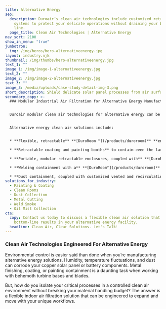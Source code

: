 ```yaml
---
title: Alternative Energy
seo:
  description: Duroair’s clean air technologies include customized retractable
    systems to protect your delicate operations without draining your bottom
    line.
  page_title: Clean Air Technologies | Alternative Energy
nav_sort: 2100
show_in_menu: "true"
jumbotron:
  img: /img/heros/hero-alternativeenergy.jpg
layout: industry.njk
thumbnail: /img/thumbs/hero-alternativeenergy.jpg
text_1: ""
image_1: /img/image-1-alternativeenergy.jpg
text_2: ""
image_2: /img/image-2-alternativeenergy.jpg
text_3: ""
image_3: /media/uploads/case-study-detail-img-3.png
short_description: Shield delicate solar panel processes from air surface contamination.
secondary_copy: >-
  ### Modular Industrial Air Filtration for Alternative Energy Manufacturing


  Duroair modular clean air technologies for alternative energy can be deployed when and where needed, from short-term welding tasks to long-term construction projects. Each customized retractable system protects your delicate operations without draining your bottom line. 


  Alternative energy clean air solutions include:


  * **Flexible, retractable** **[DuroRoom ™](/products/duroroom)** **enclosures** for isolating large-scale work pieces and preventing material handling bottlenecks 

  * **Retractable coating and painting booths** to contain even the largest work pieces, paired with a [DuroCap™](/products/durocap)  vented system, to filter 99.4 percent of all airborne contaminants and speed paint curing time

  * **Portable, modular retractable enclosures, coupled with** **[DuroPure™](/products/duropure)** **engineered exhaust systems,** to move when and where you need to control contaminants from blasting, grinding, coating and welding processes 

  * **Welding containment with a** **[DuroRoom™](/products/duroroom)** **retractable enclosure** to capture both smoke and mist, without impeding crane access or interfering with current ventilation infrastructure 

  * **Dust containment, coupled with customized vented and recirculating filtration systems,** [DuroCap™](/products/durocap), [DuroPure™](/products/duropure), [DuroDust™](/products/durodust), or DuroClean™, to capture particulates before they compromise environmentally-sensitive components
solutions_for_industry:
  - Painting & Coating
  - Clean Rooms
  - Dust Collection
  - Metal Cutting
  - Weld Smoke
  - Oil Mist Collection
cta:
  copy: Contact us today to discuss a flexible clean air solution that delivers
    bottom-line results in your alternative energy facility.
  headline: Clean Air, Clear Solutions. Let's Talk!
---
```

### Clean Air Technologies Engineered For Alternative Energy

Environmental control is easier said than done when you’re manufacturing alternative energy solutions. Humidity, temperature fluctuations, and dust can corrode your copper solar panel or battery components. Metal finishing, coating, or painting containment is a daunting task when working with behemoth turbine bases and blades.

But, how do you isolate your critical processes in a controlled clean air environment without breaking your material handling budget? The answer is a flexible indoor air filtration solution that can be engineered to expand and move with your unique workflows.